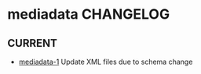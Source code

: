 mediadata CHANGELOG
=========================

## CURRENT
 - [mediadata-1](https://github.com/cjcodeproj/mediadata/issues/1) Update XML files due to schema change

